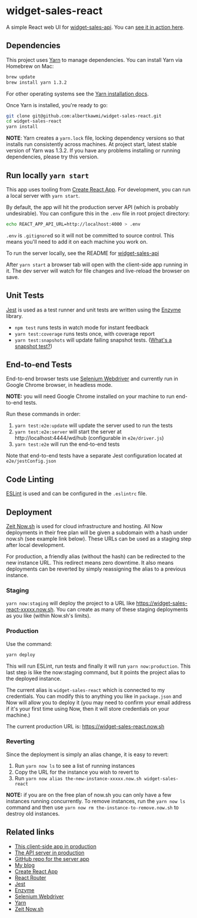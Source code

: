 # widget-sales-react
A simple React web UI for [widget-sales-api](https://github.com/albertkawmi/widget-sales-api). You can [see it in action here](https://widget-sales-react.now.sh/).

## Dependencies

This project uses [Yarn](https://yarnpkg.com/en/) to manage dependencies. You can install Yarn via Homebrew on Mac:
```bash
brew update
brew install yarn 1.3.2
```
For other operating systems see the [Yarn installation docs](https://yarnpkg.com/lang/en/docs/install/#windows-tab).

Once Yarn is installed, you're ready to go:

```bash
git clone git@github.com:albertkawmi/widget-sales-react.git
cd widget-sales-react
yarn install
```

__NOTE__: Yarn creates a `yarn.lock` file, locking dependency versions so that installs run consistently across machines. At project start, latest stable version of Yarn was 1.3.2. If you have any problems installing or running dependencies, please try this version.

## Run locally `yarn start`
This app uses tooling from [Create React App](https://github.com/facebookincubator/create-react-app). For development, you can run a local server with `yarn start`.

By default, the app will hit the production server API (which is probably undesirable). You can configure this in the `.env` file in root project directory:
```bash
echo REACT_APP_API_URL=http://localhost:4000 > .env
```
`.env` is `.gitignore`d so it will not be committed to source control. This  means you'll need to add it on each machine you work on.

To run the server locally, see the README for [widget-sales-api](https://github.com/albertkawmi/widget-sales-api#widget-sales-api)

After `yarn start` a browser tab will open with the client-side app running in it. The dev server will watch for file changes and live-reload the browser on save.

## Unit Tests
[Jest](https://facebook.github.io/jest/) is used as a test runner and unit tests are written using the [Enzyme](https://github.com/airbnb/enzyme) library.

* `npm test` runs tests in watch mode for instant feedback
* `yarn test:coverage` runs tests once, with coverage report
* `yarn test:snapshots` will update failing snapshot tests. ([What's a snapshot test?](https://facebook.github.io/jest/docs/en/snapshot-testing.html))

## End-to-end Tests
End-to-end browser tests use [Selenium Webdriver](https://seleniumhq.github.io/selenium/docs/api/javascript/index.html) and currently run in Google Chrome browser, in headless mode.

__NOTE:__ you will need Google Chrome installed on your machine to run end-to-end tests.

Run these commands in order:

1. `yarn test:e2e:update` will update the server used to run the tests
2. `yarn test:e2e:server` will start the server at http://localhost:4444/wd/hub (configurable in `e2e/driver.js`)
3. `yarn test:e2e` will run the end-to-end tests

Note that end-to-end tests have a separate Jest configuration located at `e2e/jestConfig.json`

## Code Linting

[ESLint](https://eslint.org/) is used and can be configured in the `.eslintrc` file.

## Deployment

[Zeit Now.sh](https://zeit.co/now) is used for cloud infrastructure and hosting. All Now deployments in their free plan will be given a subdomain with a hash under now.sh (see example link below). These URLs can be used as a staging step after local development.

For production, a friendly alias (without the hash) can be redirected to the new instance URL. This redirect means zero downtime. It also means deployments can be reverted by simply reassigning the alias to a previous instance.

### Staging
`yarn now:staging` will deploy the project to a URL like https://widget-sales-react-xxxxx.now.sh. You can create as many of these staging deployments as you like (within Now.sh's limits).

### Production
Use the command:
```bash
yarn deploy
```
This will run ESLint, run tests and finally it will run `yarn now:production`. This last step is like the now:staging command, but it points the project alias to the deployed instance.

The current alias is `widget-sales-react` which is connected to my credentials. You can modify this to anything you like in `package.json` and Now will allow you to deploy it (you may need to confirm your email address if it's your first time using Now, then it will store credentials on your machine.)

The current production URL is: https://widget-sales-react.now.sh

### Reverting
Since the deployment is simply an alias change, it is easy to revert:

1. Run `yarn now ls` to see a list of running instances
2. Copy the URL for the instance you wish to revert to
3. Run `yarn now alias the-new-instance-xxxxx.now.sh widget-sales-react`

__NOTE:__ if you are on the free plan of now.sh you can only have a few instances running concurrently. To remove instances, run the `yarn now ls` command and then use `yarn now rm the-instance-to-remove.now.sh` to destroy old instances.

## Related links

* [This client-side app in production](https://widget-sales-react.now.sh)
* [The API server in production](https://widget-sales-api.now.sh)
* [GitHub repo for the server app](https://github.com/albertkawmi/widget-sales-api)
* [My blog](http://kawmi.co)
* [Create React App](https://github.com/facebookincubator/create-react-app)
* [React Router](https://github.com/ReactTraining/react-router)
* [Jest](https://facebook.github.io/jest/)
* [Enzyme](https://github.com/airbnb/enzyme)
* [Selenium Webdriver](https://seleniumhq.github.io/selenium/docs/api/javascript/index.html)
* [Yarn](https://yarnpkg.com/en/)
* [Zeit Now.sh](https://zeit.co/now)
